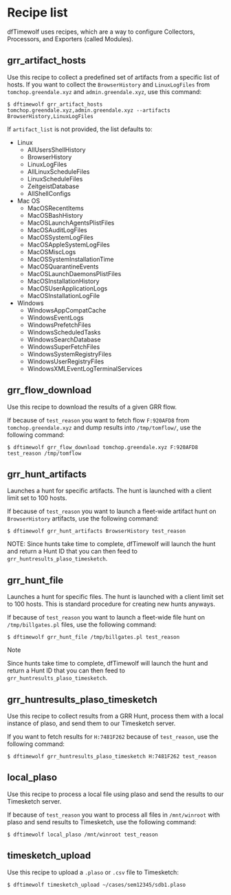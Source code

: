 # Recipe list

dfTimewolf uses recipes, which are a way to configure Collectors, Processors,
and Exporters (called Modules).

## grr_artifact_hosts

Use this recipe to collect a predefined set of artifacts from a specific list of
hosts. If you want to collect the `BrowserHistory` and `LinuxLogFiles` from
`tomchop.greendale.xyz` and `admin.greendale.xyz`, use this
command:

    $ dftimewolf grr_artifact_hosts tomchop.greendale.xyz,admin.greendale.xyz --artifacts BrowserHistory,LinuxLogFiles

If `artifact_list` is not provided, the list defaults to:

*   Linux
    *   AllUsersShellHistory
    *   BrowserHistory
    *   LinuxLogFiles
    *   AllLinuxScheduleFiles
    *   LinuxScheduleFiles
    *   ZeitgeistDatabase
    *   AllShellConfigs
*   Mac OS
    *   MacOSRecentItems
    *   MacOSBashHistory
    *   MacOSLaunchAgentsPlistFiles
    *   MacOSAuditLogFiles
    *   MacOSSystemLogFiles
    *   MacOSAppleSystemLogFiles
    *   MacOSMiscLogs
    *   MacOSSystemInstallationTime
    *   MacOSQuarantineEvents
    *   MacOSLaunchDaemonsPlistFiles
    *   MacOSInstallationHistory
    *   MacOSUserApplicationLogs
    *   MacOSInstallationLogFile
*   Windows
    *   WindowsAppCompatCache
    *   WindowsEventLogs
    *   WindowsPrefetchFiles
    *   WindowsScheduledTasks
    *   WindowsSearchDatabase
    *   WindowsSuperFetchFiles
    *   WindowsSystemRegistryFiles
    *   WindowsUserRegistryFiles
    *   WindowsXMLEventLogTerminalServices

## grr_flow_download

Use this recipe to download the results of a given GRR flow.

If because of `test_reason` you want to fetch flow `F:920AFD8` from
`tomchop.greendale.xyz` and dump results into `/tmp/tomflow/`,
use the following command:

    $ dftimewolf grr_flow_download tomchop.greendale.xyz F:920AFD8 test_reason /tmp/tomflow

## grr_hunt_artifacts

Launches a hunt for specific artifacts. The hunt is launched with a client limit
set to 100 hosts.

If because of `test_reason` you want to launch a fleet-wide artifact hunt on
`BrowserHistory` artifacts, use the following command:

    $ dftimewolf grr_hunt_artifacts BrowserHistory test_reason

NOTE: Since hunts take time to complete, dfTimewolf will launch the hunt and
return a Hunt ID that you can then feed to `grr_huntresults_plaso_timesketch`.

## grr_hunt_file

Launches a hunt for specific files. The hunt is launched with a client limit set
to 100 hosts. This is standard procedure for creating new hunts anyways.

If because of `test_reason` you want to launch a fleet-wide file hunt on
`/tmp/billgates.pl` files, use the following command:

    $ dftimewolf grr_hunt_file /tmp/billgates.pl test_reason

<div class="admonition note">
  <p class="first admonition-title">Note</p>
  <p class="last">Since hunts take time to complete, dfTimewolf will launch
  the hunt and return a Hunt ID that you can then feed to
  <code>grr_huntresults_plaso_timesketch</code>.</p>
</div>

## grr_huntresults_plaso_timesketch

Use this recipe to collect results from a GRR Hunt, process them with a local
instance of plaso, and send them to our Timesketch server.

If you want to fetch results for `H:7481F262` because of `test_reason`, use the
following command:

    $ dftimewolf grr_huntresults_plaso_timesketch H:7481F262 test_reason

## local_plaso

Use this recipe to process a local file using plaso and send the results to our
Timesketch server.

If because of `test_reason` you want to process all files in `/mnt/winroot` with
plaso and send results to Timesketch, use the following command:

    $ dftimewolf local_plaso /mnt/winroot test_reason

## timesketch_upload

Use this recipe to upload a `.plaso` or `.csv` file to Timesketch:

    $ dftimewolf timesketch_upload ~/cases/sem12345/sdb1.plaso
